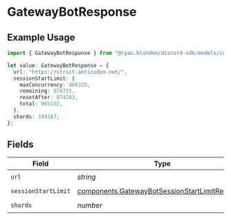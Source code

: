 # GatewayBotResponse

## Example Usage

```typescript
import { GatewayBotResponse } from "@ryan.blunden/discord-sdk/models/components";

let value: GatewayBotResponse = {
  url: "https://strict-anticodon.net/",
  sessionStartLimit: {
    maxConcurrency: 486325,
    remaining: 876715,
    resetAfter: 874203,
    total: 965192,
  },
  shards: 194387,
};
```

## Fields

| Field                                                                                                            | Type                                                                                                             | Required                                                                                                         | Description                                                                                                      |
| ---------------------------------------------------------------------------------------------------------------- | ---------------------------------------------------------------------------------------------------------------- | ---------------------------------------------------------------------------------------------------------------- | ---------------------------------------------------------------------------------------------------------------- |
| `url`                                                                                                            | *string*                                                                                                         | :heavy_check_mark:                                                                                               | N/A                                                                                                              |
| `sessionStartLimit`                                                                                              | [components.GatewayBotSessionStartLimitResponse](../../models/components/gatewaybotsessionstartlimitresponse.md) | :heavy_check_mark:                                                                                               | N/A                                                                                                              |
| `shards`                                                                                                         | *number*                                                                                                         | :heavy_check_mark:                                                                                               | N/A                                                                                                              |